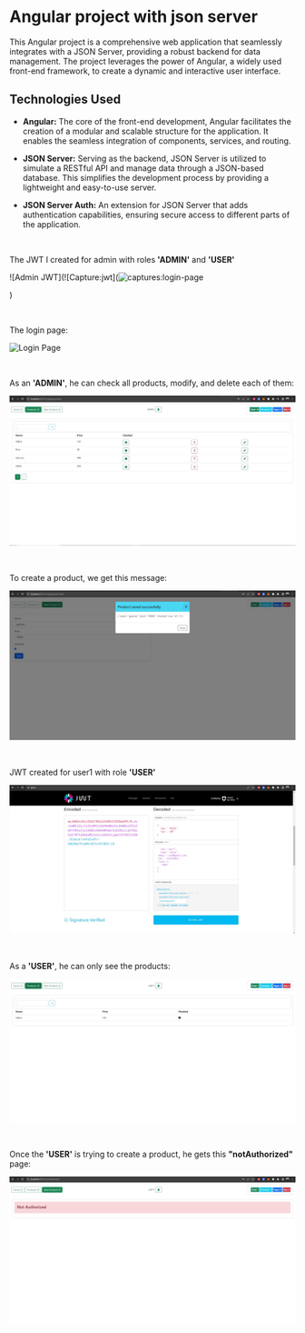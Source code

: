 # Angular project with json server

This Angular project is a comprehensive web application that seamlessly integrates with a JSON Server, providing a robust backend for data management. The project leverages the power of Angular, a widely used front-end framework, to create a dynamic and interactive user interface.

## Technologies Used

- **Angular:** The core of the front-end development, Angular facilitates the creation of a modular and scalable structure for the application. It enables the seamless integration of components, services, and routing.

- **JSON Server:** Serving as the backend, JSON Server is utilized to simulate a RESTful API and manage data through a JSON-based database. This simplifies the development process by providing a lightweight and easy-to-use server.

- **JSON Server Auth:** An extension for JSON Server that adds authentication capabilities, ensuring secure access to different parts of the application.


<br>

The JWT I created for admin with roles **'ADMIN'** and **'USER'**

![Admin JWT](![Capture:jwt](<img width="1280" alt="captures:login-page" src="https://github.com/rifaielarbi/projet_angular/assets/153360442/c63ec985-70eb-4170-95fb-da99fe26becf">

)

<br>

The login page:

![Login Page](<img width="1280" alt="captures:login-page" src="https://github.com/rifaielarbi/projet_angular/assets/153360442/f6cdf07f-1e5e-464e-b00c-d12b43b1b5a2">
)

<br>

As an **'ADMIN'**, he can check all products, modify, and delete each of them:

![Admin Products](captures/admin-products.jpg)

<br>

To create a product, we get this message:

![Create Product](captures/save-product.jpg)

<br>


JWT created for user1 with role **'USER'**

![User JWT](captures/user-jwt.jpg)

<br>

As a **'USER'**, he can only see the products:

![User Products](captures/user-show.jpg)

<br>

Once the **'USER'** is trying to create a product, he gets this **"notAuthorized"** page:

![Not Authorized](captures/not-authorized.jpg)


